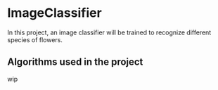 # ImageClassifier
In this project, an image classifier will be trained to recognize different species of flowers.

## Algorithms used in the project
wip
